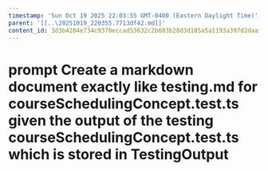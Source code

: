 ```yaml
---
timestamp: 'Sun Oct 19 2025 22:03:55 GMT-0400 (Eastern Daylight Time)'
parent: '[[..\20251019_220355.7713df42.md]]'
content_id: 3d3b4204e734c9378eccad53632c2b683b28d3d185a5a1193a397d2daafb4bea
---
```


# prompt Create a markdown document exactly like testing.md for courseSchedulingConcept.test.ts given the output of the testing courseSchedulingConcept.test.ts which is stored in TestingOutput
